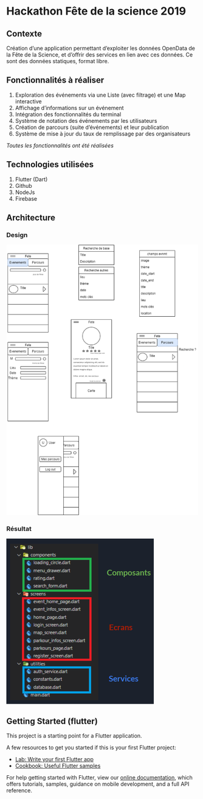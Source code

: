 # Hackathon Fête de la science 2019

## Contexte

Création d’une application permettant d’exploiter les données OpenData de la Fête de la Science, et d’offrir des services en lien avec ces données.
Ce sont des données statiques, format libre.

## Fonctionnalités à réaliser

1. Exploration des événements via une Liste (avec filtrage) et une Map interactive
1. Affichage d’informations sur un événement
1. Intégration des fonctionnalités du terminal
1. Système de notation des événements par les utilisateurs
1. Création de parcours (suite d’événements) et leur publication
1. Système de mise à jour du taux de remplissage par des organisateurs

*Toutes les fonctionnalités ont été réalisées*

## Technologies utilisées

1. Flutter (Dart)
1. Github
1. NodeJs
1. Firebase

## Architecture

### Design

![](images/reflexion.png)

### Résultat

![](images/img1.png)



## Getting Started (flutter)

This project is a starting point for a Flutter application.

A few resources to get you started if this is your first Flutter project:

- [Lab: Write your first Flutter app](https://flutter.dev/docs/get-started/codelab)
- [Cookbook: Useful Flutter samples](https://flutter.dev/docs/cookbook)

For help getting started with Flutter, view our
[online documentation](https://flutter.dev/docs), which offers tutorials,
samples, guidance on mobile development, and a full API reference.
